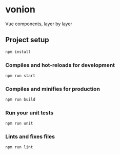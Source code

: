 # vonion

Vue components, layer by layer

## Project setup

```bash
npm install
```

### Compiles and hot-reloads for development

```bash
npm run start
```

### Compiles and minifies for production

```bash
npm run build
```

### Run your unit tests

```bash
npm run unit
```

### Lints and fixes files

```bash
npm run lint
```
